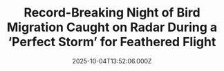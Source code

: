 ---
title: "Record-Breaking Night of Bird Migration Caught on Radar During a ‘Perfect Storm’ for Feathered Flight"
date: 2025-10-04T13:52:06.000Z
category: Human Kindness
externalLink: "https://www.goodnewsnetwork.org/record-breaking-night-of-bird-migration-caught-on-radar-during-perfect-weather/"
image: ""
excerpt: "More than 1.2 billion birds streamed south in one night during their Fall migration in late September—the largest single-night total ever recorded by the American live radar project. Called BirdCast, a collaboration led by the Cornell Lab of Ornithology, the platform uses the same weather radar technology behind daily forecasts to track migrating birds. On […] The post Record-Breaking Night…"
---